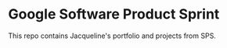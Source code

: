 # Google Software Product Sprint

This repo contains Jacqueline's portfolio and projects from SPS.

